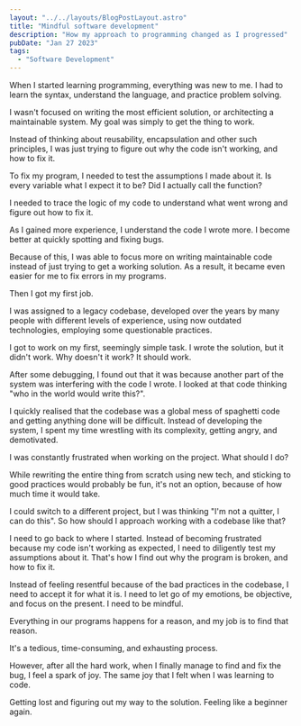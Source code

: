 ```yaml
---
layout: "../../layouts/BlogPostLayout.astro"
title: "Mindful software development"
description: "How my approach to programming changed as I progressed"
pubDate: "Jan 27 2023"
tags:
  - "Software Development"
---
```


When I started learning programming, everything was new to me. I had to learn the syntax, understand the language, and practice problem solving.

I wasn't focused on writing the most efficient solution, or architecting a maintainable system. My goal was simply to get the thing to work.

Instead of thinking about reusability, encapsulation and other such principles, I was just trying to figure out why the code isn't working, and how to fix it.

To fix my program, I needed to test the assumptions I made about it. Is every variable what I expect it to be? Did I actually call the function?

I needed to trace the logic of my code to understand what went wrong and figure out how to fix it.

As I gained more experience, I understand the code I wrote more. I become better at quickly spotting and fixing bugs.

Because of this, I was able to focus more on writing maintainable code instead of just trying to get a working solution. As a result, it became even easier for me to fix errors in my programs.

Then I got my first job.

I was assigned to a legacy codebase, developed over the years by many people with different levels of experience, using now outdated technologies, employing some questionable practices.

I got to work on my first, seemingly simple task. I wrote the solution, but it didn't work. Why doesn't it work? It should work.

After some debugging, I found out that it was because another part of the system was interfering with the code I wrote. I looked at that code thinking "who in the world would write this?".

I quickly realised that the codebase was a global mess of spaghetti code and getting anything done will be difficult. Instead of developing the system, I spent my time wrestling with its complexity, getting angry, and demotivated.

I was constantly frustrated when working on the project. What should I do?

While rewriting the entire thing from scratch using new tech, and sticking to good practices would probably be fun, it's not an option, because of how much time it would take.

I could switch to a different project, but I was thinking "I'm not a quitter, I can do this". So how should I approach working with a codebase like that?

I need to go back to where I started. Instead of becoming frustrated because my code isn't working as expected, I need to diligently test my assumptions about it. That's how I find out why the program is broken, and how to fix it.

Instead of feeling resentful because of the bad practices in the codebase, I need to accept it for what it is. I need to let go of my emotions, be objective, and focus on the present. I need to be mindful.

Everything in our programs happens for a reason, and my job is to find that reason.

It's a tedious, time-consuming, and exhausting process.

However, after all the hard work, when I finally manage to find and fix the bug, I feel a spark of joy. The same joy that I felt when I was learning to code.

Getting lost and figuring out my way to the solution. Feeling like a beginner again.
